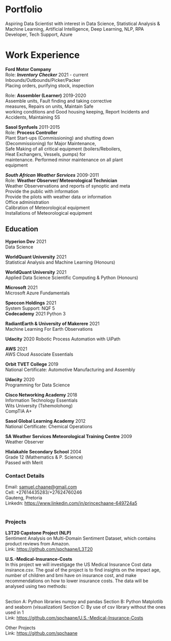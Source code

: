 # Portfolio
Aspiring Data Scientist with interest in Data Science, Statistical Analysis &amp; Machine Learning, Artificial Intelligence, Deep Learning, NLP, RPA Developer, Tech Support, Azure

# Work Experience

**Ford Motor Company** <br>
Role: ***Inventory Checker*** 2021 - current<br>
Inbounds/Outbounds/Picker/Packer<br>
Placing orders, purifying stock, inspection<br>

Role: **Assembler (Learner)** 2019-2020<br>
Assemble units, Fault finding and taking corrective<br>
measures, Repairs on units, Maintain Safe<br>
working conditions and Good housing keeping, 
Report Incidents and Accidents, Maintaining 5S<br>

**Sasol Synfuels** 2011-2015<br> 
Role: **Process Controller**<br>
Plant Start-ups (Commissioning) and shutting down<br>
(Decommissioning) for Major Maintenance,<br>
Safe Making of all critical equipment (boilers/Reboilers,<br>
Heat Exchangers, Vessels, pumps) for<br>
maintenance. Performed minor maintenance on all plant<br>
equipment<br>

***South African Weather Services*** 2009-2011<br>
Role: **Weather Observer/ Meteorological Technician**<br>
Weather Observervations and reports of synoptic and meta<br>
Provide the public with information<br>
Provide the pilots with weather data or information<br>
Office administration<br>
Calibration of Meteorological equipment<br>
Installations of Meteorological equipment<br>

## Education

**Hyperion Dev** 2021<br>
Data Science<br>

**WorldQuant University** 2021<br>
Statistical Analysis and Machine Learning (Honours) <br>

**WorldQuant University** 2021<br>
Applied Data Science Scientific Computing & Python (Honours)<br>

**Microsoft**  2021<br>
Microsoft Azure Fundamentals <br>

**Speccon Holdings** 2021<br>
System Support: NQF 5
<br>
**Codecademy** 2021
Python 3 <br>

**RadiantEarth & University of Makerere** 2021<br>
Machine Learning For Earth Observations<br>

**Udacity** 2020
Robotic Process Automation with UiPath<br>

**AWS** 2021<br>
AWS Cloud Associate Essentials<br>

**Orbit TVET College** 2019<br>
National Certificate: Automotive Manufacturing and Assembly<br>

**Udacity** 2020<br>
Programming for Data Science<br>

**Cisco Networking Academy** 2018<br>
Information Technology Essentials<br>
Wits University (Tshemolohong)<br>
CompTIA A+<br>

**Sasol Global Learning Academy** 2012<br>
National Certificate: Chemical Operations<br>

**SA Weather Services Meteorological Training Centre** 2009<br>
Weather Observer<br>

**Hlalakahle Secondary School** 2004<br>
Grade 12 (Mathematics & P. Science)<br>
Passed with Merit<br>

### Contact Details<br>
Email: samuel.chaane@gmail.com<br>
Cell: +27614435283/+27624760246<br>
Gauteng, Pretoria<br>
Linkedn: https://www.linkedin.com/in/princechaane-649724a5<br><br>

### Projects
**L3T20 Capstone Project (NLP)**<br>
Sentiment Analysis on Multi-Domain Sentiment Dataset, which contains product reviews from Amazon.<br>
Link: https://github.com/spchaane/L3T20<br>

**U.S.-Medical-Insurance-Costs**<br>
In this project we will investigage the US Medical Insurance Cost data insirance.csv. The goal of the project is to find insights on the impact age, number of children and bmi have on insurance cost, and make recommendations on how to lower insurance costs. The data will be analysed using two methods:<br><br>

Section A: Python libraries numpy and pandas Section B: Python Matplotlib and seaborn (visualization) Section C: By use of csv library without the ones used in 1<br>
Link: https://github.com/spchaane/U.S.-Medical-Insurance-Costs<br>

Other Projects<br>
Link: https://github.com/spchaane<br>

